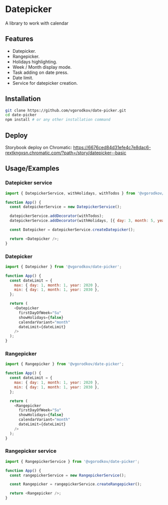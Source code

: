 # Datepicker

A library to work with calendar

## Features

- Datepicker.
- Rangepicker.
- Holidays highlighting.
- Week / Month display mode.
- Task adding on date press.
- Date limit.
- Service for datepicker creation.

## Installation

```bash
git clone https://github.com/vgorodkov/date-picker.git
cd date-picker
npm install # or any other installation command
```

## Deploy
Storybook deploy on Chromatic: https://6676ced84d31efe4c7e8dac6-rextkngxsn.chromatic.com/?path=/story/datepicker--basic

## Usage/Examples

### Datepicker service

```javascript
import { DatepickerService, withHolidays, withTodos } from '@vgorodkov/date-picker';

function App() {
  const datepickerService = new DatepickerService();

  datepickerService.addDecorator(withTodos);
  datepickerService.addDecorator(withHolidays, [{ day: 3, month: 5, year: 2024 }]);

  const Datepicker = datepickerService.createDatepicker();

  return <Datepicker />;
}
```

### Datepicker

```javascript
import { Datepicker } from '@vgorodkov/date-picker';

function App() {
  const dateLimit = {
    max: { day: 1, month: 1, year: 2020 },
    min: { day: 1, month: 1, year: 2030 },
  };

  return (
    <Datepicker
      firstDayOfWeek="Su"
      showHolidays={false}
      calendarVariant="month"
      dateLimit={dateLimit}
    />
  );
}
```

### Rangepicker

```javascript
import { Rangepicker } from '@vgorodkov/date-picker';

function App() {
  const dateLimit = {
    max: { day: 1, month: 1, year: 2020 },
    min: { day: 1, month: 1, year: 2030 },
  };

  return (
    <Rangepicker
      firstDayOfWeek="Su"
      showHolidays={false}
      calendarVariant="month"
      dateLimit={dateLimit}
    />
  );
}
```

### Rangepicker service

```javascript
import { RangepickerService } from '@vgorodkov/date-picker';

function App() {
  const rangepickerService = new RangepickerService();

  const Rangepicker = rangepickerService.createRangepicker();

  return <Rangepicker />;
}
```
